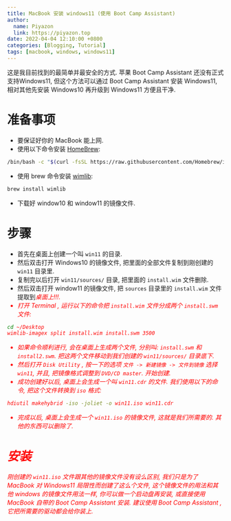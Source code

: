 ```yaml
---
title: MacBook 安装 windows11 (使用 Boot Camp Assistant)
author:
  name: Piyazon
  link: https://piyazon.top
date: 2022-04-04 12:10:00 +0800
categories: [Blogging, Tutorial]
tags: [macbook, windows, windows11]
---
```


<p class="alert alert-success">
这是我目前找到的最简单并最安全的方式. 苹果 Boot Camp Assistant 还没有正式支持Windows11, 但这个方法可以通过 Boot Camp Assistant 安装 Windows11, 相对其他先安装 Windows10 再升级到 Windows11 方便且干净.
</p>

# 准备事项

- 要保证好你的 MacBook 能上网.
- 使用以下命令安装 [HomeBrew](https://brew.sh):

```sh
/bin/bash -c "$(curl -fsSL https://raw.githubusercontent.com/Homebrew/install/HEAD/install.sh)"
```

- 使用 brew 命令安装 [wimlib](https://formulae.brew.sh/formula/wimlib#default):

```sh
brew install wimlib
```

- 下载好 window10 和 window11 的镜像文件.

# 步骤

- 首先在桌面上创建一个叫 `win11` 的目录.
- 然后双击打开 Windows10 的镜像文件, 把里面的全部文件复制到刚创建的 `win11` 目录里.
- 复制完以后打开 `win11/sources/` 目录, 把里面的 `install.wim` 文件删除.
- 然后双击打开 window11 的镜像文件, 把 `sources` 目录里的 `install.wim` 文件提取到<em style="color:red;">桌面上!!!<em>.
- 打开 Terminal , 运行以下的命令把 `install.wim` 文件分成两个 `install.swm` 文件:

```sh
cd ~/Desktop
wimlib-imagex split install.wim install.swm 3500
```

- 如果命令顺利进行, 会在桌面上生成两个文件, 分别叫: `install.swm` 和 `install2.swm`. 把这两个文件移动到我们创建的 `win11/sources/` 目录底下.
- 然后打开 `Disk Utility` , 按一下的选项 `文件 -> 新建镜像 -> 文件到镜像` 选择 `win11`, 并且, 把镜像格式调整到 `DVD/CD master`. 开始创建.
- 成功创建好以后, 桌面上会生成一个叫 `win11.cdr` 的文件. 我们使用以下的命令, 把这个文件转换到 `iso` 格式:

```sh
hdiutil makehybrid -iso -joliet -o win11.iso win11.cdr
```

- 完成以后, 桌面上会生成一个 `win11.iso` 的镜像文件, 这就是我们所需要的. 其他的东西可以删除了.

# 安装

刚创建的 `win11.iso` 文件跟其他的镜像文件没有设么区别, 我们只是为了 MacBook 对 Windows11 局限性而创建了这么个文件, 这个镜像文件的用法和其他 windows 的镜像文件用法一样, 你可以做一个启动盘再安装, 或直接使用 MacBook 自带的 Boot Camp Assistant 安装. 建议使用 Boot Camp Assistant , 它把所需要的驱动都会给你装上.
